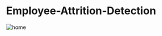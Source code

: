 # Employee-Attrition-Detection

![home](https://github.com/MainakRepositor/Employee-Attrition-Detection/assets/64016811/c67c5178-2003-45cc-888f-35d6f62d823c)
